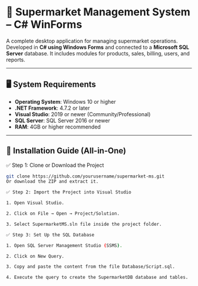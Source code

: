 
# 🛒 Supermarket Management System – C# WinForms

A complete desktop application for managing supermarket operations. Developed in **C# using Windows Forms** 
and connected to a **Microsoft SQL Server** database. It includes modules for products, sales, billing, users, and reports.

---

## 🖥️ System Requirements

- **Operating System**: Windows 10 or higher
- **.NET Framework**: 4.7.2 or later
- **Visual Studio**: 2019 or newer (Community/Professional)
- **SQL Server**: SQL Server 2016 or newer
- **RAM**: 4GB or higher recommended

---

## 🔧 Installation Guide (All-in-One)

✅ Step 1: Clone or Download the Project

```bash
git clone https://github.com/yourusername/supermarket-ms.git
Or download the ZIP and extract it.

✅ Step 2: Import the Project into Visual Studio

1. Open Visual Studio.

2. Click on File → Open → Project/Solution.

3. Select SupermarketMS.sln file inside the project folder.

✅ Step 3: Set Up the SQL Database

1. Open SQL Server Management Studio (SSMS).

2. Click on New Query.

3. Copy and paste the content from the file Database/Script.sql.

4. Execute the query to create the SupermarketDB database and tables.
